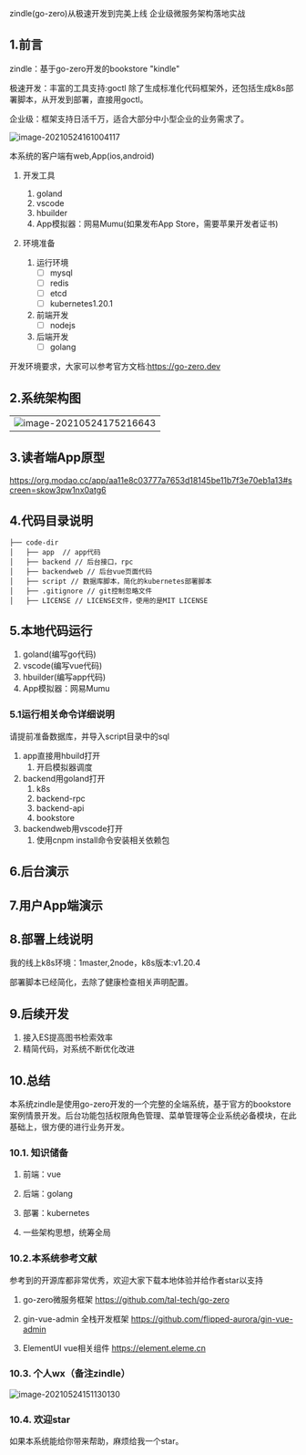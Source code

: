 zindle(go-zero)从极速开发到完美上线 企业级微服务架构落地实战



## 1.前言

zindle：基于go-zero开发的bookstore "kindle"

极速开发：丰富的工具支持:goctl 除了生成标准化代码框架外，还包括生成k8s部署脚本，从开发到部署，直接用goctl。

企业级：框架支持日活千万，适合大部分中小型企业的业务需求了。

![image-20210524161004117](https://user-images.githubusercontent.com/20268389/119350328-c5f0a000-bcd1-11eb-8ee8-56137177e1c9.png)

本系统的客户端有web,App(ios,android)

1. 开发工具
   1. goland
   2. vscode
   3. hbuilder
   4. App模拟器：网易Mumu(如果发布App Store，需要苹果开发者证书)

2. 环境准备
   1. 运行环境
      - [ ] mysql
      - [ ] redis
      - [ ] etcd
      - [ ] kubernetes1.20.1
   2. 前端开发
      - [ ] nodejs
   3. 后端开发
      - [ ] golang

开发环境要求，大家可以参考官方文档:https://go-zero.dev

## 2.系统架构图

|                                                              |
| ------------------------------------------------------------ |
| ![image-20210524175216643](images/image-20210524175216643.png) |



## 3.读者端App原型

https://org.modao.cc/app/aa11e8c03777a7653d18145be11b7f3e70eb1a13#screen=skow3pw1nx0atg6



## 4.代码目录说明

```
├── code-dir
│   ├── app  // app代码
│   ├── backend // 后台接口，rpc
│   ├── backendweb // 后台vue页面代码
│   ├── script // 数据库脚本，简化的kubernetes部署脚本
│   ├── .gitignore // git控制忽略文件
│   ├── LICENSE // LICENSE文件，使用的是MIT LICENSE

```

## 5.本地代码运行

1. goland(编写go代码)
2. vscode(编写vue代码)
3. hbuilder(编写app代码)
4. App模拟器：网易Mumu

### 5.1运行相关命令详细说明

请提前准备数据库，并导入script目录中的sql

1. app直接用hbuild打开
   1. 开启模拟器调度
2. backend用goland打开
   1. k8s
   2. backend-rpc
   3. backend-api
   4. bookstore
3. backendweb用vscode打开
   1. 使用cnpm install命令安装相关依赖包

## 6.后台演示



## 7.用户App端演示



## 8.部署上线说明

我的线上k8s环境：1master,2node，k8s版本:v1.20.4

部署脚本已经简化，去除了健康检查相关声明配置。



## 9.后续开发

1. 接入ES提高图书检索效率
2. 精简代码，对系统不断优化改进



## 10.总结

本系统zindle是使用go-zero开发的一个完整的全端系统，基于官方的bookstore案例情景开发。后台功能包括权限角色管理、菜单管理等企业系统必备模块，在此基础上，很方便的进行业务开发。

### 10.1. 知识储备

1. 前端：vue

2. 后端：golang

3. 部署：kubernetes

4. 一些架构思想，统筹全局

### 10.2.本系统参考文献

参考到的开源库都非常优秀，欢迎大家下载本地体验并给作者star以支持

1. go-zero微服务框架 https://github.com/tal-tech/go-zero

2. gin-vue-admin 全栈开发框架 https://github.com/flipped-aurora/gin-vue-admin

3. ElementUI vue相关组件 https://element.eleme.cn

### 10.3. 个人wx（备注zindle）
![image-20210524151130130](https://user-images.githubusercontent.com/20268389/119350257-b3766680-bcd1-11eb-8c20-56ad40a03803.png)





### 10.4. 欢迎star

如果本系统能给你带来帮助，麻烦给我一个star。

